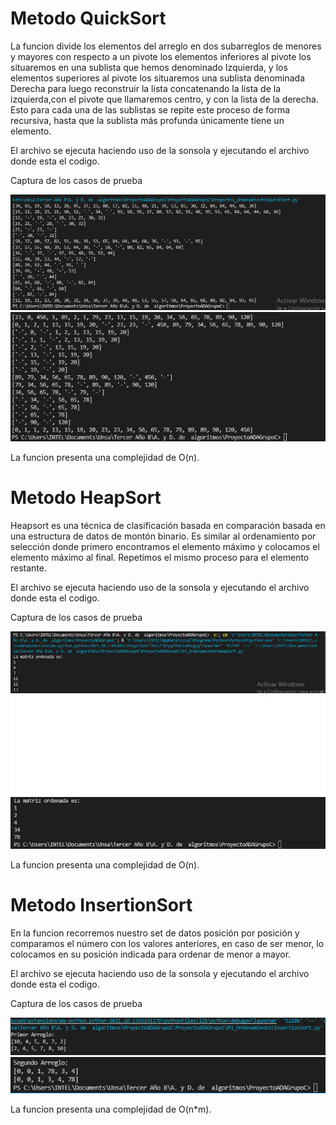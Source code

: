 # Metodo QuickSort
La funcion divide los elementos del arreglo en dos subarreglos de menores y mayores con respecto a un pivote
los elementos inferiores al pivote los situaremos en una sublista que hemos denominado Izquierda, y los elementos superiores al pivote los situaremos una sublista denominada Derecha para luego reconstruir la lista concatenando la lista de la izquierda,con el pivote que llamaremos centro, y con la lista de la derecha. Esto para cada una de las sublistas se repite este proceso de forma recursiva, hasta que la sublista más profunda únicamente tiene un elemento.

El archivo se ejecuta haciendo uso de la sonsola y ejecutando el archivo donde esta el codigo.

Captura de los casos de prueba

<img src="./quick_1.png" alt="Caso Prueba 1"/>
<img src="./quick_2.png" alt="Caso Prueba 2"/>

La funcion presenta una complejidad de O(n).

# Metodo HeapSort
Heapsort es una técnica de clasificación basada en comparación basada en una estructura de datos de montón binario. Es similar al ordenamiento por selección donde primero encontramos el elemento máximo y colocamos el elemento máximo al final. Repetimos el mismo proceso para el elemento restante.

El archivo se ejecuta haciendo uso de la sonsola y ejecutando el archivo donde esta el codigo.

Captura de los casos de prueba

<img src="./heap_1.png" alt="Caso Prueba 1"/>
<img src="./heap_2.png" alt="Caso Prueba 2"/>

La funcion presenta una complejidad de O(n).

# Metodo InsertionSort
En la funcion recorremos nuestro set de datos posición por posición y comparamos el número con los valores anteriores, en caso de ser menor, lo colocamos en su posición indicada para ordenar de menor a mayor.

El archivo se ejecuta haciendo uso de la sonsola y ejecutando el archivo donde esta el codigo.

Captura de los casos de prueba

<img src="./insert_1.png" alt="Caso Prueba 1"/>
<img src="./insert_2.png" alt="Caso Prueba 2"/>

La funcion presenta una complejidad de O(n*m).